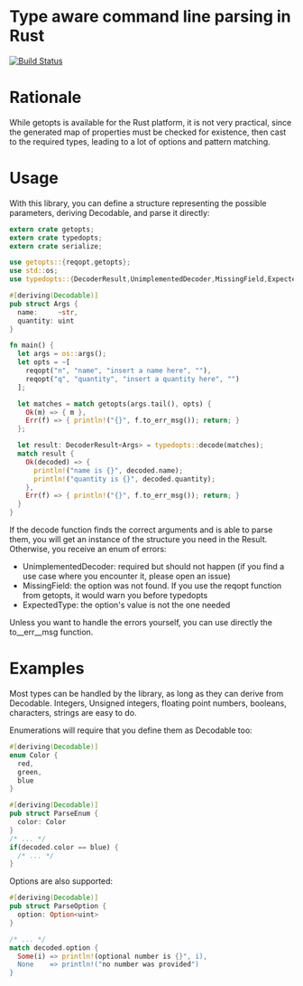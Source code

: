 # Type aware command line parsing in Rust

[![Build Status](https://travis-ci.org/Geal/typedopts.png?branch=master)](https://travis-ci.org/Geal/typedopts)

# Rationale

While getopts is available for the Rust platform, it is not very practical,
since the generated map of properties must be checked for existence,
then cast to the required types, leading to a lot of options and pattern
matching.

# Usage

With this library, you can define a structure representing the possible
parameters, deriving Decodable, and parse it directly:


```Rust
extern crate getopts;
extern crate typedopts;
extern crate serialize;

use getopts::{reqopt,getopts};
use std::os;
use typedopts::{DecoderResult,UnimplementedDecoder,MissingField,ExpectedType};

#[deriving(Decodable)]
pub struct Args {
  name:     ~str,
  quantity: uint
}

fn main() {
  let args = os::args();
  let opts = ~[
    reqopt("n", "name", "insert a name here", ""),
    reqopt("q", "quantity", "insert a quantity here", "")
  ];

  let matches = match getopts(args.tail(), opts) {
    Ok(m) => { m },
    Err(f) => { println!("{}", f.to_err_msg()); return; }
  };

  let result: DecoderResult<Args> = typedopts::decode(matches);
  match result {
    Ok(decoded) => {
      println!("name is {}", decoded.name);
      println!("quantity is {}", decoded.quantity);
    },
    Err(f) => { println!("{}", f.to_err_msg()); return; }
  }
}
```

If the decode function finds the correct arguments and is able to parse them,
you will get an instance of the structure you need in the Result. Otherwise,
you receive an enum of errors:

- UnimplementedDecoder: required but should not happen (if you find a use case where you encounter it, please open an issue)
- MissingField: the option was not found. If you use the reqopt function from getopts, it would warn you before typedopts
- ExpectedType: the option's value is not the one needed

Unless you want to handle the errors yourself, you can use directly the
to__err__msg function.

# Examples

Most types can be handled by the library, as long as they can derive from
Decodable. Integers, Unsigned integers, floating point numbers, booleans,
characters, strings are easy to do.

Enumerations will require that you define them as Decodable too:

```Rust
#[deriving(Decodable)]
enum Color {
  red,
  green,
  blue
}

#[deriving(Decodable)]
pub struct ParseEnum {
  color: Color
}
/* ... */
if(decoded.color == blue) {
  /* ... */
}
```

Options are also supported:

```Rust
#[deriving(Decodable)]
pub struct ParseOption {
  option: Option<uint>
}

/* ... */
match decoded.option {
  Some(i) => println!(optional number is {}", i),
  None    => println!("no number was provided")
}
```
